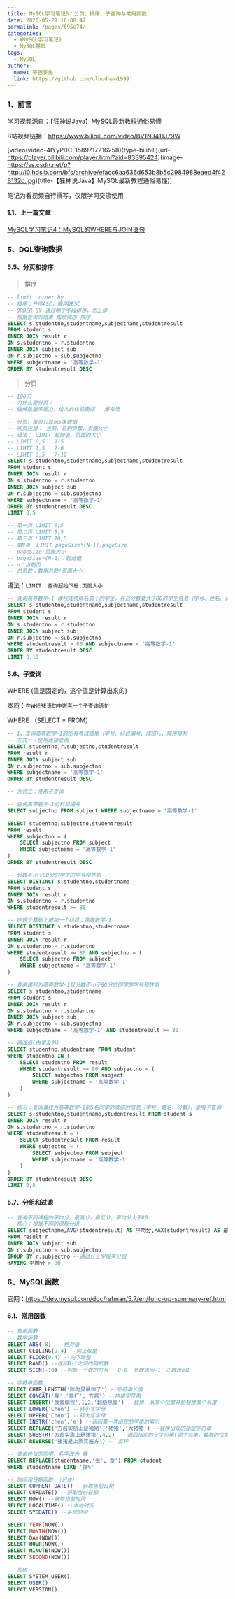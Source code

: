 ```yaml
---
title: MySQL学习笔记5：分页、排序、子查询与常用函数
date: 2020-05-29 16:08:47
permalink: /pages/695e74/
categories:
  - 《MySQL学习笔记》
  - MySQL基础
tags:
  - MySQL
author: 
  name: 干巴爹兔
  link: https://github.com/cloudhao1999
---
```

### 1、前言

学习视频源自：【狂神说Java】MySQL最新教程通俗易懂

B站视频链接：https://www.bilibili.com/video/BV1NJ411J79W

[video(video-4IYyPI1C-1589717216258)(type-bilibili)(url-https://player.bilibili.com/player.html?aid=83395424)(image-https://ss.csdn.net/p?http://i0.hdslb.com/bfs/archive/efacc6aa636d653b8b5c2984988eaed4f428132c.jpg)(title-【狂神说Java】MySQL最新教程通俗易懂)]


笔记为看视频自行撰写，仅限学习交流使用
#### 1.1、上一篇文章
[MySQL学习笔记4：MySQL的WHERE与JOIN语句](https://blog.csdn.net/qq_18297883/article/details/106411602)
### 5、DQL查询数据
#### 5.5、分页和排序

<!-- more -->

> 排序

```sql
-- limit  order by
-- 排序：升序ASC，降序DESC
-- ORDER BY 通过哪个字段排序，怎么排
-- 根据查询的结果 成绩降序 排序
SELECT s.studentno,studentname,subjectname,studentresult
FROM student s
INNER JOIN result r
ON s.studentno = r.studentno
INNER JOIN subject sub
ON r.subjectno = sub.subjectno
WHERE subjectname = '高等数学-1'
ORDER BY studentresult DESC
```



> 分页

```sql
-- 100万
-- 为什么要分页？
-- 缓解数据库压力，给人的体验更好   瀑布流

-- 分页，每页只显示5条数据
-- 网页应用： 当前，总的页数，页面大小
-- 语法： LIMIT 起始值，页面的大小
-- LIMIT 0,5   1-5
-- LIMIT 1,5   2-6
-- LIMIT 6,5   7-12
SELECT s.studentno,studentname,subjectname,studentresult
FROM student s
INNER JOIN result r
ON s.studentno = r.studentno
INNER JOIN subject sub
ON r.subjectno = sub.subjectno
WHERE subjectname = '高等数学-1'
ORDER BY studentresult DESC
LIMIT 0,5

-- 第一页 LIMIT 0,5
-- 第二页 LIMIT 5,5
-- 第三页 LIMIT 10,5
-- 第N页  LIMIT pageSize*(N-1),pageSize
-- pageSize:页面大小
-- pageSize*(N-1)：起始值
-- n：当前页
-- 总页数：数据总数/页面大小
```

语法：`LIMIT  查询起始下标,页面大小`

```sql
-- 查询高等数学-1 课程成绩排名前十的学生，并且分数要大于80的学生信息（学号、姓名、课程名称、分数）
SELECT s.studentno,studentname,subjectname,studentresult
FROM student s
INNER JOIN result r
ON s.studentno = r.studentno
INNER JOIN subject sub
ON r.subjectno = sub.subjectno
WHERE studentresult > 80 AND subjectname = '高等数学-1'
ORDER BY studentresult DESC
LIMIT 0,10
```



#### 5.6、子查询

WHERE (值是固定的，这个值是计算出来的)

本质：`在WHERE语句中嵌套一个子查询语句`

WHERE （SELECT * FROM）

```sql
-- 1、查询高等数学-1的所有考试结果（学号、科目编号、成绩），，降序排列
-- 方式一：使用连接查询
SELECT studentno,r.subjectno,studentresult
FROM result r
INNER JOIN subject sub
ON r.subjectno = sub.subjectno
WHERE subjectname = '高等数学-1'
ORDER BY studentresult DESC

-- 方式二：使用子查询

-- 查询高等数学-1的科目编号
SELECT subjectno FROM subject WHERE subjectname = '高等数学-1'

SELECT studentno,subjectno,studentresult
FROM result
WHERE subjectno = (
	SELECT subjectno FROM subject 
    WHERE subjectname = '高等数学-1'
)
ORDER BY studentresult DESC

-- 分数不小于80分的学生的学号和姓名
SELECT DISTINCT s.studentno,studentname
FROM student s
INNER JOIN result r
ON s.studentno = r.studentno
WHERE studentresult >= 80

-- 在这个基础上增加一个科目：高等数学-1
SELECT DISTINCT s.studentno,studentname
FROM student s
INNER JOIN result r
ON s.studentno = r.studentno
WHERE studentresult >= 80 AND subjectno = (
	SELECT subjectno FROM subject
    WHERE subjectname = '高等数学-1'
)

-- 查询课程为高等数学-1且分数不小于80分的同学的学号和姓名
SELECT s.studentno,studentname
FROM student s
INNER JOIN result r
ON s.studentno = r.studentno
INNER JOIN subject sub
ON r.subjectno = sub.subjectno
WHERE subjectname = '高等数学-1' AND studentresult >= 80

-- 再改造(由里及外)
SELECT studentno,studentname FROM student
WHERE studentno IN (
	SELECT studentno FROM result
    WHERE studentresult >= 80 AND subjectno = (
    	SELECT subjectno FROM subject 
        WHERE subjectname = '高等数学-1'
    )
)

-- 练习：查询课程为高等数学-1前5名同学的成绩的信息（学号、姓名、分数），使用子查询
SELECT s.studentno,studentname,studentresult FROM student s
INNER JOIN result r
ON s.studentno = r.studentno
WHERE studentresult = (
	SELECT studentresult FROM result
    WHERE subjectno = (
    	SELECT subjectno FROM subject
        WHERE subjectname = '高等数学-1'
    )
)
ORDER BY studentresult DESC
LIMIT 0,5
```
#### 5.7、分组和过滤

```sql
-- 查询不同课程的平均分，最高分，最低分，平均分大于80
-- 核心：根据不同的课程分组
SELECT subjectname,AVG(studentresult) AS 平均分,MAX(studentresult) AS 最高分,MIN(studentresult) AS 最低分
FROM result r
INNER JOIN subject sub
ON r.subjectno = sub.subjectno
GROUP BY r.subjectno --通过什么字段来分组
HAVING 平均分 > 80
```


### 6、MySQL函数

官网：https://dev.mysql.com/doc/refman/5.7/en/func-op-summary-ref.html

#### 6.1、常用函数

```sql
-- 常用函数
-- 数学运算
SELECT ABS(-8)  --绝对值
SELECT CEILING(9.4) --向上取整
SELECT FLOOR(9.4) --向下取整
SELECT RAND() --返回0-1之间的随机数
SELECT SIGN(-10) --判断一个数的符号   0-0  负数返回-1，正数返回1

-- 字符串函数
SELECT CHAR_LENGTH('陈昀昊最帅了') --字符串长度
SELECT CONCAT('我','暴打','方酱') --拼接字符串
SELECT INSERT('我爱编程',1,2,'超级热爱') --替换，从某个位置开始替换某个长度
SELECT LOWER('Chen') --转小写字母
SELECT UPPER('Chen') --转大写字母
SELECT INSTR('chen','e') --返回第一次出现的字串的索引
SELECT REPLACE('方酱实质上是猪猪','猪猪','大猪猪') --替换出现的指定字符串
SELECT SUBSTR('方酱实质上是猪猪',4,2) -- 返回指定的子字符串(源字符串，截取的位置，截取的长度)
SELECT REVERSE('猪猪是上质实酱方') -- 反转

-- 查询姓张的同学，名字改为 章
SELECT REPLACE(studentname,'张','章') FROM student
WHERE studentname LIKE '张%'

-- 时间和日期函数 （记住）
SELECT CURRENT_DATE() --获取当前日期
SELECT CURDATE() --获取当前日期
SELECT NOW() --获取当前时间
SELECT LOCALTIME() --本地时间
SELECT SYSDATE() --系统时间

SELECT YEAR(NOW())
SELECT MONTH(NOW())
SELECT DAY(NOW())
SELECT HOUR(NOW())
SELECT MINUTE(NOW())
SELECT SECOND(NOW())

-- 系统
SELECT SYSTEM_USER()
SELECT USER()
SELECT VERSION()
```
